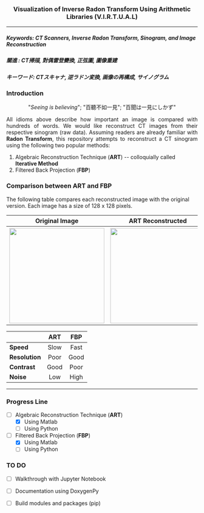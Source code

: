 <h3><p align="center"> Visualization of Inverse Radon Transform Using Arithmetic Libraries (V.I.R.T.U.A.L) </p></h3>
<hr />

##### Keywords: CT Scanners, Inverse Radon Transform, Sinogram, and Image Reconstruction  #####
##### 關進     : CT掃描, 對偶雷登變換, 正弦圖, 圖像重建                                        #####
##### キーワード: CTスキャナ, 逆ラドン変換, 画像の再構成, サイノグラム                            #####

### Introduction ###
<p align="center">"<i>Seeing is believing</i>"; "百聽不如一見"</center>; "百聞は一見にしかず"</p>
<p align="justify">All idioms above describe how important an image is compared with hundreds of words. We would like reconstruct CT images from their respective sinogram (raw data). Assuming readers are already familiar with <b>Radon Transform</b>, this repository attempts to reconstruct a CT sinogram using the following two popular methods:</p>

<ol>
  <li /> Algebraic Reconstruction Technique (<b>ART</b>) -- colloquially called <b>Iterative Method</b> </li>
  <li /> Filtered Back Projection (<b>FBP</b>) </li>
</ol>

### Comparison between ART and FBP ###
The following table compares each reconstructed image with the original version. Each image has a size of 128 x 128 pixels.
<p align="center">
<table>
  <tr>
    <th>Original Image </th>
    <th>ART Reconstructed </th> 
    <th>FBP Reconstructed </th>
  </tr>
  <tr>
    <th> <image src="./reconstructed/shepp_logan_original.png" height="250" width="250"> </th>
    <th> <image src="./reconstructed/shepp_logan_ART.png" height="250" width="250"> </th>
    <th> <image src="./reconstructed/shepp_logan_FBP.png" height="250" width="250"> </th>
  </tr>
</table>
</p>

|   |**ART**|**FBP**|
|:----------|:----------:|:----------:|
| **Speed**      | Slow       | Fast       |
| **Resolution** | Poor       | Good       | 
| **Contrast**   | Good       | Poor       |
| **Noise**      | Low        | High       |

<hr />

### Progress Line ###
- [ ] Algebraic Reconstruction Technique (**ART**)
  - [X] Using Matlab
  - [ ] Using Python
- [ ] Filtered Back Projection (**FBP**)
  - [X] Using Matlab
  - [ ] Using Python

### TO DO ###
- [ ] Walkthrough with Jupyter Notebook
- [ ] Documentation using DoxygenPy
- [ ] Build modules and packages (pip)

